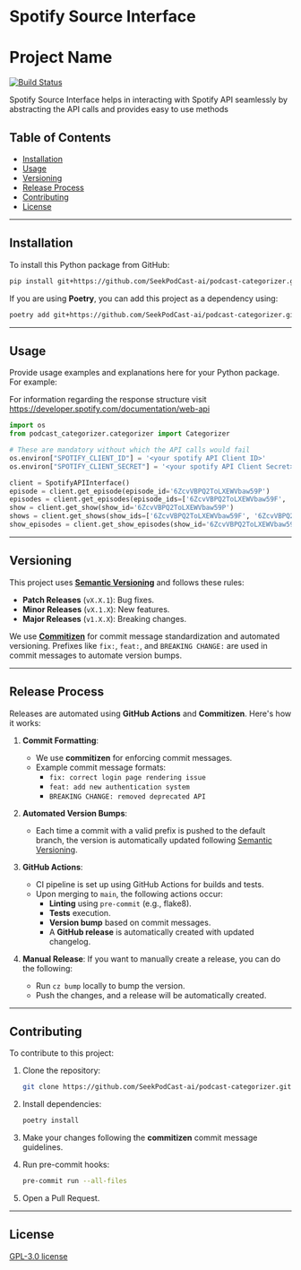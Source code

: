 
# Spotify Source Interface

# Project Name

[![Build Status](https://github.com/SeekPodCast-ai/podcast-categorizer/actions/workflows/release.yml/badge.svg)](https://github.com/SeekPodCast-ai/podcast-categorizer/actions)

Spotify Source Interface helps in interacting with Spotify API seamlessly by abstracting the API calls and provides easy to use methods

## Table of Contents
- [Installation](#installation)
- [Usage](#usage)
- [Versioning](#versioning)
- [Release Process](#release-process)
- [Contributing](#contributing)
- [License](#license)

---

## Installation

To install this Python package from GitHub:

```bash
pip install git+https://github.com/SeekPodCast-ai/podcast-categorizer.git
```

If you are using **Poetry**, you can add this project as a dependency using:

```bash
poetry add git+https://github.com/SeekPodCast-ai/podcast-categorizer.git
```

---

## Usage

Provide usage examples and explanations here for your Python package. For example:

For information regarding the response structure visit https://developer.spotify.com/documentation/web-api

```python
import os
from podcast_categorizer.categorizer import Categorizer

# These are mandatory without which the API calls would fail
os.environ["SPOTIFY_CLIENT_ID"] = '<your spotify API Client ID>'
os.environ["SPOTIFY_CLIENT_SECRET"] = '<your spotify API Client Secret>'

client = SpotifyAPIInterface()
episode = client.get_episode(episode_id='6ZcvVBPQ2ToLXEWVbaw59P')
episodes = client.get_episodes(episode_ids=['6ZcvVBPQ2ToLXEWVbaw59F', '6ZcvVBPQ2ToLXEWVbaw59G'])
show = client.get_show(show_id='6ZcvVBPQ2ToLXEWVbaw59P')
shows = client.get_shows(show_ids=['6ZcvVBPQ2ToLXEWVbaw59F', '6ZcvVBPQ2ToLXEWVbaw59G'])
show_episodes = client.get_show_episodes(show_id='6ZcvVBPQ2ToLXEWVbaw59P')

```

---

## Versioning

This project uses **[Semantic Versioning](https://semver.org/)** and follows these rules:
- **Patch Releases** (`vX.X.1`): Bug fixes.
- **Minor Releases** (`vX.1.X`): New features.
- **Major Releases** (`v1.X.X`): Breaking changes.

We use **[Commitizen](https://commitizen-tools.github.io/commitizen/)** for commit message standardization and automated versioning. Prefixes like `fix:`, `feat:`, and `BREAKING CHANGE:` are used in commit messages to automate version bumps.

---

## Release Process

Releases are automated using **GitHub Actions** and **Commitizen**. Here's how it works:

1. **Commit Formatting**: 
   - We use **commitizen** for enforcing commit messages. 
   - Example commit message formats:
     - `fix: correct login page rendering issue`
     - `feat: add new authentication system`
     - `BREAKING CHANGE: removed deprecated API`

2. **Automated Version Bumps**:
   - Each time a commit with a valid prefix is pushed to the default branch, the version is automatically updated following [Semantic Versioning](https://semver.org/).

3. **GitHub Actions**:
   - CI pipeline is set up using GitHub Actions for builds and tests.
   - Upon merging to `main`, the following actions occur:
     - **Linting** using `pre-commit` (e.g., flake8).
     - **Tests** execution.
     - **Version bump** based on commit messages.
     - A **GitHub release** is automatically created with updated changelog.

4. **Manual Release**:
   If you want to manually create a release, you can do the following:
   - Run `cz bump` locally to bump the version.
   - Push the changes, and a release will be automatically created.

---

## Contributing

To contribute to this project:

1. Clone the repository:
   ```bash
   git clone https://github.com/SeekPodCast-ai/podcast-categorizer.git
   ```

2. Install dependencies:
   ```bash
   poetry install
   ```

3. Make your changes following the **commitizen** commit message guidelines.

4. Run pre-commit hooks:
   ```bash
   pre-commit run --all-files
   ```

5. Open a Pull Request.

---

## License

[GPL-3.0 license](https://github.com/SeekPodCast-ai/podcast-categorizer?tab=GPL-3.0-1-ov-file)
